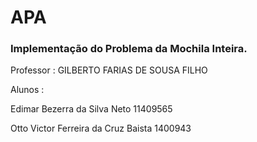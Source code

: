 # APA 
### Implementação do Problema da Mochila Inteira.

Professor : GILBERTO FARIAS DE SOUSA FILHO

Alunos :

Edimar Bezerra da Silva Neto 11409565

Otto Victor Ferreira da Cruz Baista 1400943

